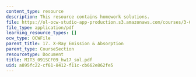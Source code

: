 ```yaml
---
content_type: resource
description: This resource contains homework solutions.
file: https://ol-ocw-studio-app-production.s3.amazonaws.com/courses/3-091sc-introduction-to-solid-state-chemistry-fall-2010/a895fc22cf618412f11ccb662e862fe5_MIT3_091SCF09_hw17_sol.pdf
file_type: application/pdf
learning_resource_types: []
ocw_type: OCWFile
parent_title: 17. X-Ray Emission & Absorption
parent_type: CourseSection
resourcetype: Document
title: MIT3_091SCF09_hw17_sol.pdf
uid: a895fc22-cf61-8412-f11c-cb662e862fe5
---
```

